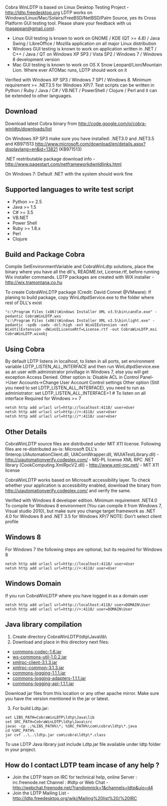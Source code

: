 Cobra WinLDTP is based on Linux Desktop Testing Project - http://ldtp.freedesktop.org LDTP works on Windows/Linux/Mac/Solairs/FreeBSD/NetBSD/Palm Source, yes its Cross Platform GUI testing tool. Please share your feedback with us (nagappan@gmail.com).

* Linux GUI testing is known to work on GNOME / KDE (QT >= 4.8) / Java Swing / LibreOffice / Mozilla application on all major Linux distribution
* Windows GUI testing is known to work on application written in .NET / C++ / Java / QT on Windows XP SP3 / Vista SP2 / Windows 7 / Windows 8 development version
* Mac GUI testing is known to work on OS X Snow Leopard/Lion/Mountain Lion. Where ever ATOMac runs, LDTP should work on it

Verified with Windows XP SP3 / Windows 7 SP1 / Windows 8. Minimum requirement >= .NET3.5 for Windows XP/7. Test scripts can be written in Python / Ruby / Java / C# / VB.NET / PowerShell / Clojure / Perl and it can be extended to other languages. 

## Download

Download latest Cobra binary from http://code.google.com/p/cobra-winldtp/downloads/list

On Windows XP SP3 make sure you have installed:
.NET3.0 and .NET3.5 and KB971513
http://www.microsoft.com/download/en/details.aspx?displaylang=en&id=13821 (KB971513)

.NET restributable package download info - http://www.pagestart.com/netframeworkdwnldlinks.html

On Windows 7: Default .NET with the system should work fine

## Supported languages to write test script

* Python >= 2.5
* Java >= 1.5
* C# >= 3.5
* VB.NET
* Power Shell
* Ruby >= 1.8.x
* Perl
* Clojure

## Build and Package Cobra

Compile SetEnvironmentVariable and CobraWinLdtp solutions, place the binary where you have all the dll's, README.txt, License.rtf, before running Wix installer commands. LDTP packages are created with WiX installer - http://wix.tramontana.co.hu

To create CobraWinLDTP package (Credit: David Connet @VMware):
If planing to build package, copy WinLdtpdService.exe to the folder where rest of DLL's exist
```
"c:\Program Files (x86)\Windows Installer XML v3.5\bin\candle.exe" -pedantic CobraWinLDTP.wxs
"c:\Program Files (x86)\Windows Installer XML v3.5\bin\light.exe" -pedantic -spdb -sadv -dcl:high -ext WixUIExtension -ext WixUtilExtension -dWixUILicenseRtf=License.rtf -out CobraWinLDTP.msi CobraWinLDTP.wixobj
```

## Using Cobra

By default LDTP listens in localhost, to listen in all ports, set environment variable LDTP_LISTEN_ALL_INTERFACE and then run WinLdtpdService.exe as an user with administrator privillage in Windows 7, else you will get exception Access Denied. Other option is: Disable ACL in Control Panel->User Accounts->Change User Account Control settings Other option (Still you need to set LDTP_LISTEN_ALL_INTERFACE), you need to run as administrator:
set LDTP_LISTEN_ALL_INTERFACE=1 # To listen on all interface
Required for Windows >= 7
```
netsh http add urlacl url=http://localhost:4118/ user=User
netsh http add urlacl url=http://+:4118/ user=User
netsh http add urlacl url=http://*:4118/ user=User
```

## Other Details

CobraWinLDTP source files are distributed under MIT X11 license. Following files are re-distributed as-is:
Microsoft DLL's (Interop.UIAutomationClient.dll, UIAComWrapper.dll, WUIATestLibrary.dll) - http://uiautomationverify.codeplex.com/ - MS-PL license
XML RPC .NET library (CookComputing.XmlRpcV2.dll) - http://www.xml-rpc.net/ - MIT X11 license

CobraWinLDTP works based on Microsoft accessibility layer. To check whether your application is accessibility enabled, download the binary from http://uiautomationverify.codeplex.com/ and verify the same.

Verified with Windows 8 developer edition. Minimum requirement .NET4.0
To compile for Windows 8 environment (You can compile it from Windows 7, Visual studio 2010), but make sure you change target framework as .NET 4.0 for Windows 8 and .NET 3.5 for Windows XP/7
NOTE: Don't select client profile

## Windows 8 

For Windows 7 the following steps are optional, but its required for Windows 8
```
netsh http add urlacl url=http://localhost:4118/ user=User
netsh http add urlacl url=http://+:4118/ user=User
```

## Windows Domain

If you run CobraWinLDTP where you have logged in as a domain user
```
netsh http add urlacl url=http://localhost:4118/ user=DOMAIN\User
netsh http add urlacl url=http://+:4118/ user=DOMAIN\User
```

## Java library compilation

1. Create directory CobraWinLDTP\ldtp\Java\lib\ 
2. Download and place in this directory next files:

  * [commons-codec-1.6.jar](http://central.maven.org/maven2/commons-codec/commons-codec/1.6/commons-codec-1.6.jar)
  * [ws-commons-util-1.0.2.jar](http://central.maven.org/maven2/org/apache/ws/commons/util/ws-commons-util/1.0.2/ws-commons-util-1.0.2.jar)
  * [xmlrpc-client-3.1.3.jar](http://central.maven.org/maven2/org/apache/xmlrpc/xmlrpc-client/3.1.3/xmlrpc-client-3.1.3.jar)
  * [xmlrpc-common-3.1.3.jar](http://central.maven.org/maven2/org/apache/xmlrpc/xmlrpc-common/3.1.3/xmlrpc-common-3.1.3.jar)
  * [commons-logging-1.1.1.jar](http://central.maven.org/maven2/commons-logging/commons-logging/1.1.1/commons-logging-1.1.1.jar)
  * [commons-logging-adapters-1.1.1.jar](http://central.maven.org/maven2/commons-logging/commons-logging-adapters/1.1/commons-logging-adapters-1.1.jar)
  * [commons-logging-api-1.1.1.jar](http://central.maven.org/maven2/commons-logging/commons-logging-api/1.1/commons-logging-api-1.1.jar)

  Download jar files from this location or any other apache mirror. Make sure you have the version mentioned in the jar or latest.

3. For build Ldtp.jar:

```
set LIBS_PATH=CobraWinLDTP\ldtp\Java\lib
set SRC_PATH=CobraWinLDTP\ldtp\Java\src
javac -cp .;%LIBS_PATH%\*; %SRC_PATH%\com\cobra\ldtp\*.java
cd %SRC_PATH%
jar cvf ..\..\ldtp.jar com\cobra\ldtp\*.class
```

To use LDTP Java library just include Ldtp.jar file available under ldtp folder in your project.

## How do I contact LDTP team incase of any help ?

  - Join the LDTP team on IRC for technical help, online
    Server  : irc.freenode.net
    Channel : #ldtp or Web Chat - http://webchat.freenode.net/?randomnick=1&channels=ldtp&uio=d4
  - Join the LDTP Mailing List - http://ldtp.freedesktop.org/wiki/Mailing%20list%20/%20IRC

